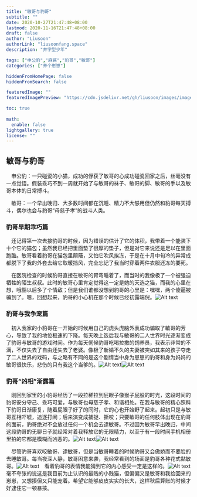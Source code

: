 ```yaml
---
title: "敏哥与豹哥"
subtitle: ""
date: 2020-10-27T21:47:48+08:00
lastmod: 2020-11-16T21:47:48+08:00
draft: false
author: "Liusoon"
authorLink: "liusoonfang.space"
description: "井字型少年"

tags: ["申公豹","麻酱","豹哥","敏哥"]
categories: ["养个崽崽"]

hiddenFromHomePage: false
hiddenFromSearch: false

featuredImage: ""
featuredImagePreview: "https://cdn.jsdelivr.net/gh/liusoon/images/image-20201122045138279.png"

toc: true
  
math:
  enable: false
lightgallery: true
license: ""
---
```


<!--more-->

## 敏哥与豹哥

&emsp;申公豹：一只碰瓷的小猫，成功的俘获了敏哥的心成功碰瓷回家之后，丝毫没有一点觉悟。假装乖巧不到一周就开始了与敏哥的袜子、敏哥的脚、敏哥的手以及敏哥本体的日常搏斗。  

&emsp;敏哥：一个早出晚归、大多数时间都在沉睡、精力不大够用但仍然和豹哥每天搏斗，偶尔也会与豹哥“母慈子孝”的战斗人类。

### 豹哥早期乖巧篇

&emsp;还记得第一次去接豹哥的时候，因为错误的估计了它的体积，我带着一个能装下十个它的猫包；虽然我已经把里面垫了很厚的垫子，但是对它来说还是足以在里面跑酷。敏哥看着豹哥在猫包里颠簸，又怕它吹风挨冻，于是在十月中旬冷的异常成都脱下了我的外套去给它取暖挡风，完全忘记了我当时穿着两件衣服还冻的要死。

&emsp;在医院检查的时候豹哥直接在敏哥的臂弯睡着了，而当时的我像极了一个被强迫牺牲的陌生叔叔。此时的敏哥心里肯定觉得这一定是她的天选之猫，而我的心里在想，哦豁以后多了个情敌；但是我们谁都没想到豹哥的心里是：嘿嘿，两个傻逼被骗到了。嗯，回想起来，豹哥的小心机在那个时候已经初露端倪。![Alt text](https:/cdn.jsdelivr.net/gh/liusoon/images/78F85278-8C0B-486F-B5F0-93366C0C4A70.jpeg "黏着敏哥的心机小豹哥")

### 豹哥与我争宠篇

&emsp;初入我家的小豹哥在一开始的时候用自己的虎头虎脑外表成功骗取了敏哥的芳心，导致了我的地位极速的下降。每天晚上饭后我与敏哥的二人世界时光逐渐变成了豹哥与敏哥的游戏时间。作为每天伺候豹哥吃喝拉撒的饲养员，我表示非常的不满，不仅失去了自由还失去了老婆。像极了新婚不久的夫妻被突如其来的孩子夺走了二人世界的戏码，与之略有不同的是这个剧情当中身为崽崽的豹哥和身为妈妈的敏哥很快乐，悲伤的只有我这个当爹的。![Alt text](https://cdn.jsdelivr.net/gh/liusoon/images/2441605904100_.pic.jpg "与敏哥嬉闹的豹哥")![Alt text](https://cdn.jsdelivr.net/gh/liusoon/images/image-20201122044348623.png "与爹争宠的小豹哥") 

###  豹哥“凶相”渐露篇  

&emsp;刚回到家里的小豹哥经历了一段拉稀拉到屁眼子像猴子屁股的时光，这段时间的豹哥安分守己、乖巧可爱，与敏哥也母慈子孝、和谐相处。在我与敏哥的精心照料下豹哥日渐康复，随着屁眼子好了的同时，它的心也开始野了起来。起初只是与敏哥互相吓唬，追逐打闹；后来演变成捕捉、撕咬；只要敏哥的任何肢体出现在豹哥的面前，豹哥绝对不会放过任何一个机会去逮敏哥。不过因为敏哥早出晚归，中间这段豹哥的无聊日子就经常对着我释放它的无限精力，以至于有一段时间手机相册里拍的它都是模糊而凶恶的。![Alt text](https://cdn.jsdelivr.net/gh/liusoon/images/image-20201122045033111.png "旋转的豹哥")![Alt text](https://cdn.jsdelivr.net/gh/liusoon/images/image-20201122045138279.png "咬人的豹哥")

&emsp;尽管豹哥喜欢咬敏哥、逮敏哥，但是当敏哥睡着的时候豹哥又会傲娇而不要脸的去睡敏哥。每当夜深人静，敏哥困意来袭，我经常看到的场面是豹哥各种花式黏敏哥。![Alt text](https://cdn.jsdelivr.net/gh/liusoon/images/image-20201122045704600.png "霸占我床位且不要脸的豹哥")&emsp;看着豹哥的表情我能猜到它的内心感受一定是这样的。![Alt text](https:/cdn.jsdelivr.net/gh/liusoon/images/image-20201122045527925.png)毫不夸张的说这是我目前为止认识的最贱的小贱猫，但偏偏又是敏哥和我捡回来的崽崽，又想揍但又只能宠着。希望它能够皮皮实实的长大，这样秋后算账的时候才好逮住它一顿暴揍。

